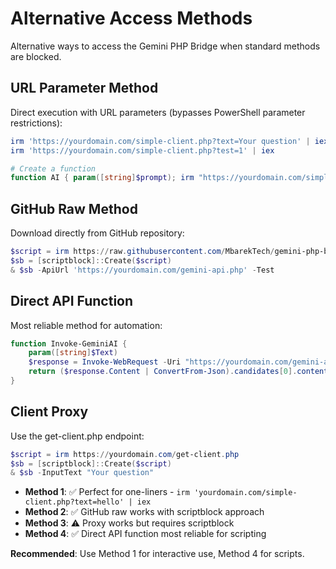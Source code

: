 # Alternative Access Methods

Alternative ways to access the Gemini PHP Bridge when standard methods are blocked.

## URL Parameter Method
Direct execution with URL parameters (bypasses PowerShell parameter restrictions):
```powershell
irm 'https://yourdomain.com/simple-client.php?text=Your question' | iex
irm 'https://yourdomain.com/simple-client.php?test=1' | iex

# Create a function
function AI { param([string]$prompt); irm "https://yourdomain.com/simple-client.php?text=$prompt" | iex }
```

## GitHub Raw Method
Download directly from GitHub repository:
```powershell
$script = irm https://raw.githubusercontent.com/MbarekTech/gemini-php-bridge/main/client/gemini-bridge.ps1
$sb = [scriptblock]::Create($script)
& $sb -ApiUrl 'https://yourdomain.com/gemini-api.php' -Test
```

## Direct API Function
Most reliable method for automation:
```powershell
function Invoke-GeminiAI {
    param([string]$Text)
    $response = Invoke-WebRequest -Uri "https://yourdomain.com/gemini-api.php" -Method POST -Body $Text -ContentType "text/plain"
    return ($response.Content | ConvertFrom-Json).candidates[0].content.parts[0].text
}
```

## Client Proxy
Use the get-client.php endpoint:
```powershell
$script = irm https://yourdomain.com/get-client.php
$sb = [scriptblock]::Create($script)
& $sb -InputText "Your question"
```
- **Method 1**: ✅ Perfect for one-liners - `irm 'yourdomain.com/simple-client.php?text=hello' | iex`
- **Method 2**: ✅ GitHub raw works with scriptblock approach  
- **Method 3**: ⚠️ Proxy works but requires scriptblock
- **Method 4**: ✅ Direct API function most reliable for scripting

**Recommended**: Use Method 1 for interactive use, Method 4 for scripts.
